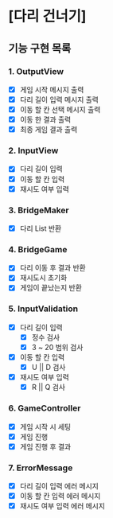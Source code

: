 # [다리 건너기]
## 기능 구현 목록
### 1. OutputView
- [x] 게임 시작 메시지 출력
- [x] 다리 길이 입력 메시지 출력
- [x] 이동 할 칸 선택 메시지 출력
- [x] 이동 한 결과 출력
- [x] 최종 게임 결과 출력

### 2. InputView
- [x] 다리 길이 입력
- [x] 이동 할 칸 입력
- [x] 재시도 여부 입력

### 3. BridgeMaker
- [x] 다리 List<Integer> 반환

### 4. BridgeGame
- [x] 다리 이동 후 결과 반환
- [x] 재시도시 초기화
- [x] 게임이 끝났는지 반환

### 5. InputValidation
- [x] 다리 길이 입력
  - [x] 정수 검사
  - [x] 3 ~ 20 범위 검사
- [x] 이동 할 칸 입력
  - [x] U || D 검사
- [x] 재시도 여부 입력
  - [x] R || Q 검사

### 6. GameController
- [x] 게임 시작 시 세팅
- [x] 게임 진행
- [x] 게임 진행 후 결과

### 7. ErrorMessage
- [x] 다리 길이 입력 에러 메시지
- [x] 이동 할 칸 입력 에러 메시지
- [x] 재시도 여부 입력 에러 메시지